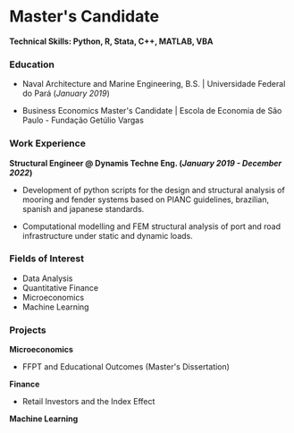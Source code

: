 # Master's Candidate

**Technical Skills: Python, R, Stata, C++, MATLAB, VBA**

### Education
- Naval Architecture and Marine Engineering, B.S. | Universidade Federal do Pará (_January 2019_)

- Business Economics Master's Candidate | Escola de Economia de São Paulo - Fundação Getúlio Vargas 

### Work Experience
**Structural Engineer @ Dynamis Techne Eng. (_January 2019 - December 2022_)**
- Development of python scripts for the design and structural analysis of mooring and fender systems based on PIANC guidelines, brazilian, spanish and japanese standards.

- Computational modelling and FEM structural analysis of port and road infrastructure under static and dynamic loads.

### Fields of Interest
- Data Analysis
- Quantitative Finance
- Microeconomics
- Machine Learning

### Projects
**Microeconomics**
- FFPT and Educational Outcomes (Master's Dissertation)

**Finance**
- Retail Investors and the Index Effect

**Machine Learning**
  
